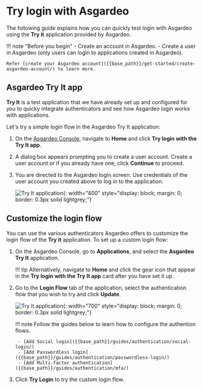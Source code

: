 # Try login with Asgardeo

The following guide explains how you can quickly test login with Asgardeo using the **Try it** application provided by Asgardeo.

!!! note "Before you begin"
    - Create an account in Asgardeo.
    - Create a user in Asgardeo (only users can login to applications created in Asgardeo). </b>

    Refer [create your Asgardeo account]({{base_path}}/get-started/create-asgardeo-account/) to learn more.

## Asgardeo Try It app

**Try It** is a test application that we have already set up and configured for you to quicky integrate authenticators and see how Asgardeo login works with applications.

Let's try a simple login flow in the Asgardeo Try It application:

1. On the [Asgardeo Console](https://console.asgardeo.io/login), navigate to **Home** and click **Try login with the Try It app**.

2. A dialog box appears prompting you to create a user account. Create a user account or if you already have one, click **Continue** to proceed.

3. You are directed to the Asgardeo login screen. Use credentials of the user account you created above to log in to the application.

    ![Try It application]({{base_path}}/assets/img/get-started/try-it-login-screen.png){: width="400" style="display: block; margin: 0; border: 0.3px solid lightgrey;"}

## Customize the login flow

You can use the various authenticators Asgardeo offers to customize the login flow of the **Try it** application. To set up a custom login flow:

1. On the Asgardeo Console, go to **Applications**, and select the **Asgardeo Try It** application.

    !!! tip
        Alternatively, navigate to **Home** and click the gear icon that appear in the **Try login with the Try It app** card after you have set it up.

2. Go to the **Login Flow** tab of the application, select the authentication flow that you wish to try and click **Update**.

    ![Try It application]({{base_path}}/assets/img/get-started/custom-login-flow.png){: width="700" style="display: block; margin: 0; border: 0.3px solid lightgrey;"}

    !!! note
        Follow the guides below to learn how to configure the authention flows.

        - [Add Social login]({{base_path}}/guides/authentication/social-login/)
        - [Add Passwordless login]({{base_path}}/guides/authentication/passwordless-login/)
        - [Add Multi-factor authentication]({{base_path}}/guides/authentication/mfa/)

3. Click **Try Login** to try the custom login flow.
